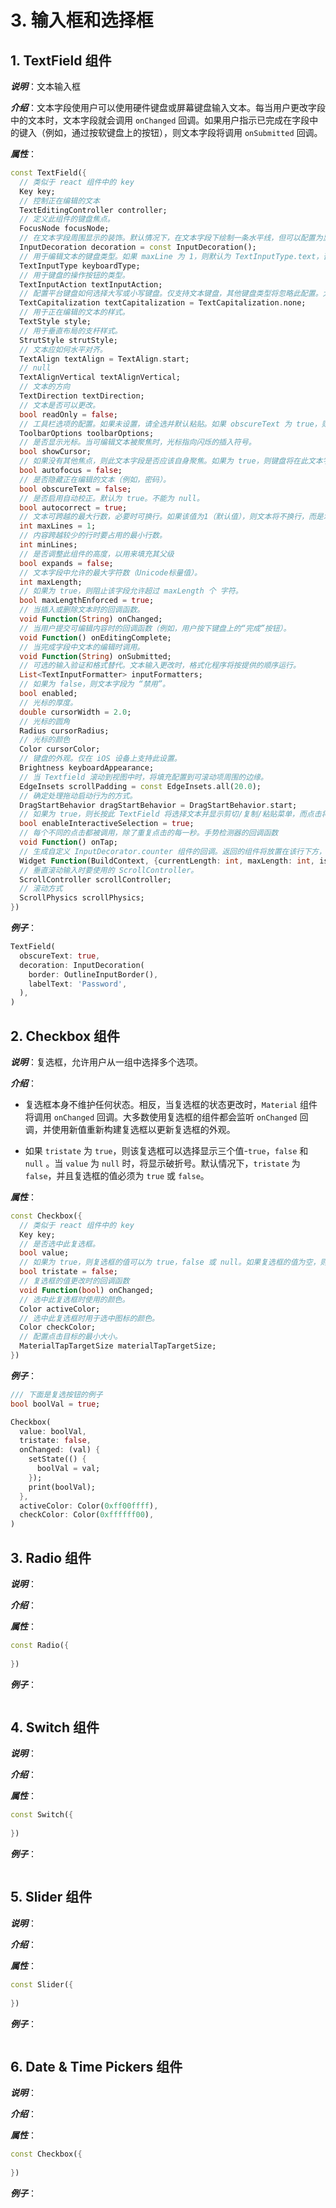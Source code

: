 # 3. 输入框和选择框

## 1. TextField 组件

_**说明**_：文本输入框

_**介绍**_：文本字段使用户可以使用硬件键盘或屏幕键盘输入文本。每当用户更改字段中的文本时，文本字段就会调用 `onChanged` 回调。如果用户指示已完成在字段中的键入（例如，通过按软键盘上的按钮），则文本字段将调用 `onSubmitted` 回调。

_**属性**_：

```dart
const TextField({
  // 类似于 react 组件中的 key
  Key key;
  // 控制正在编辑的文本
  TextEditingController controller; 
  // 定义此组件的键盘焦点。
  FocusNode focusNode; 
  // 在文本字段周围显示的装饰。默认情况下，在文本字段下绘制一条水平线，但可以配置为显示图标，标签，提示文本和错误文本。
  InputDecoration decoration = const InputDecoration();
  // 用于编辑文本的键盘类型。如果 maxLine 为 1，则默认为 TextInputType.text，否则为 TextInputType.multiline。
  TextInputType keyboardType;
  // 用于键盘的操作按钮的类型。
  TextInputAction textInputAction;
  // 配置平台键盘如何选择大写或小写键盘。仅支持文本键盘，其他键盘类型将忽略此配置。大写字母可识别区域设置。默认为 TextCapitalization.none。不能为 null。
  TextCapitalization textCapitalization = TextCapitalization.none;
  // 用于正在编辑的文本的样式。
  TextStyle style;
  // 用于垂直布局的支杆样式。
  StrutStyle strutStyle;
  // 文本应如何水平对齐。
  TextAlign textAlign = TextAlign.start;
  // null
  TextAlignVertical textAlignVertical;
  // 文本的方向
  TextDirection textDirection;
  // 文本是否可以更改。
  bool readOnly = false;
  // 工具栏选项的配置。如果未设置，请全选并默认粘贴。如果 obscureText 为 true，则将禁用复制和剪切。如果 readOnly 为 true，则无论粘贴还是剪切都将被禁用。
  ToolbarOptions toolbarOptions;
  // 是否显示光标。当可编辑文本被聚焦时，光标指向闪烁的插入符号。
  bool showCursor;
  // 如果没有其他焦点，则此文本字段是否应该自身聚焦。如果为 true，则键盘将在此文本字段获得焦点后立即打开。否则，仅在用户点击文本字段后才显示键盘。默认为 false。不能为 null。
  bool autofocus = false;
  // 是否隐藏正在编辑的文本（例如，密码）。
  bool obscureText = false;
  // 是否启用自动校正。默认为 true。不能为 null。
  bool autocorrect = true;
  // 文本可跨越的最大行数，必要时可换行。如果该值为1（默认值），则文本将不换行，而是水平滚动。
  int maxLines = 1;
  // 内容跨越较少的行时要占用的最小行数。
  int minLines;
  // 是否调整此组件的高度，以用来填充其父级
  bool expands = false;
  // 文本字段中允许的最大字符数（Unicode标量值）。
  int maxLength;
  // 如果为 true，则阻止该字段允许超过 maxLength 个 字符。
  bool maxLengthEnforced = true;
  // 当插入或删除文本时的回调函数。
  void Function(String) onChanged;
  // 当用户提交可编辑内容时的回调函数（例如，用户按下键盘上的“完成”按钮）。
  void Function() onEditingComplete;
  // 当完成字段中文本的编辑时调用。
  void Function(String) onSubmitted;
  // 可选的输入验证和格式替代。文本输入更改时，格式化程序将按提供的顺序运行。
  List<TextInputFormatter> inputFormatters;
  // 如果为 false，则文本字段为 “禁用”。
  bool enabled;
  // 光标的厚度。
  double cursorWidth = 2.0;
  // 光标的圆角
  Radius cursorRadius;
  // 光标的颜色
  Color cursorColor;
  // 键盘的外观。仅在 iOS 设备上支持此设置。
  Brightness keyboardAppearance;
  // 当 Textfield 滚动到视图中时，将填充配置到可滚动项周围的边缘。
  EdgeInsets scrollPadding = const EdgeInsets.all(20.0);
  // 确定处理拖动启动行为的方式。
  DragStartBehavior dragStartBehavior = DragStartBehavior.start;
  // 如果为 true，则长按此 TextField 将选择文本并显示剪切/复制/粘贴菜单，而点击将移动文本插入符号。
  bool enableInteractiveSelection = true;
  // 每个不同的点击都被调用，除了重复点击的每一秒。手势检测器的回调函数
  void Function() onTap;
  // 生成自定义 InputDecorator.counter 组件的回调。返回的组件将放置在该行下方，以代替在 counterText 指定时生成的默认组件。
  Widget Function(BuildContext, {currentLength: int, maxLength: int, isFocused: bool}) buildCounter; 
  // 垂直滚动输入时要使用的 ScrollController。
  ScrollController scrollController; 
  // 滚动方式
  ScrollPhysics scrollPhysics;
})
```

_**例子**_：

```dart
TextField(
  obscureText: true,
  decoration: InputDecoration(
    border: OutlineInputBorder(),
    labelText: 'Password',
  ),
)
```

## 2. Checkbox 组件

_**说明**_：复选框，允许用户从一组中选择多个选项。

_**介绍**_：

* 复选框本身不维护任何状态。相反，当复选框的状态更改时，`Material` 组件将调用 `onChanged` 回调。大多数使用复选框的组件都会监听 `onChanged` 回调，并使用新值重新构建复选框以更新复选框的外观。

* 如果 `tristate` 为 `true`，则该复选框可以选择显示三个值-`true`，`false` 和 `null` 。当 `value` 为 `null` 时，将显示破折号。默认情况下，`tristate` 为 `false`，并且复选框的值必须为 `true` 或 `false`。

_**属性**_：

```dart
const Checkbox({
  // 类似于 react 组件中的 key
  Key key;
  // 是否选中此复选框。
  bool value; 
  // 如果为 true，则复选框的值可以为 true，false 或 null。如果复选框的值为空，则显示一个破折号。当三态复选框被点击时，如果当前值为 null 或 false，则其 onChanged 回调将应用为 true，否则为 false。
  bool tristate = false; 
  // 复选框的值更改时的回调函数
  void Function(bool) onChanged;
  // 选中此复选框时使用的颜色。
  Color activeColor;
  // 选中此复选框时用于选中图标的颜色。
  Color checkColor;
  // 配置点击目标的最小大小。
  MaterialTapTargetSize materialTapTargetSize;
})
```

_**例子**_：

```dart
/// 下面是复选按钮的例子
bool boolVal = true;

Checkbox(
  value: boolVal,
  tristate: false,
  onChanged: (val) {
    setState(() {
      boolVal = val;
    });
    print(boolVal);
  },
  activeColor: Color(0xff00ffff),
  checkColor: Color(0xffffff00),
)
```

## 3. Radio 组件

_**说明**_：

_**介绍**_：

_**属性**_：

```dart
const Radio({
  
})
```

_**例子**_：

```dart

```

## 4. Switch 组件

_**说明**_：

_**介绍**_：

_**属性**_：

```dart
const Switch({
  
})
```

_**例子**_：

```dart

```

## 5. Slider 组件

_**说明**_：

_**介绍**_：

_**属性**_：

```dart
const Slider({
  
})
```

_**例子**_：

```dart

```

## 6. Date & Time Pickers 组件

_**说明**_：

_**介绍**_：

_**属性**_：

```dart
const Checkbox({
  
})
```

_**例子**_：

```dart

```

